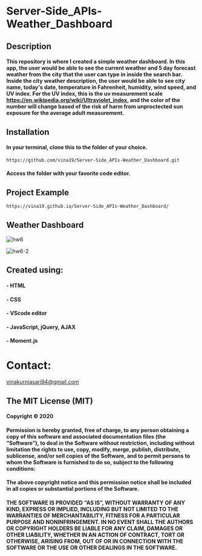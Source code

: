 # Server-Side_APIs-Weather_Dashboard
## Description
#### This repository is where I created a simple weather dashboard. In this app, the user would be able to see the current weather and 5 day forecast weather from the city that the user can type in inside the search bar. Inside the city weather description, the user would be able to see city name, today's date, temperature in Fahrenheit, humidity, wind speed, and UV index. For the UV index, this is the uv measurement scale https://en.wikipedia.org/wiki/Ultraviolet_index, and the color of the number will change based of the risk of harm from unproctected sun exposure for the average adult measurement.

## Installation
#### In your terminal, clone this to the folder of your choice.

    https://github.com/vina19/Server-Side_APIs-Weather_Dashboard.git

#### Access the folder with your favorite code editor.

## Project Example

    https://vina19.github.io/Server-Side_APIs-Weather_Dashboard/

## Weather Dashboard

![hw6](https://user-images.githubusercontent.com/46719712/98486459-fe6fd700-21e2-11eb-88db-077395cdb30b.png)

![hw6-2](https://user-images.githubusercontent.com/46719712/98486461-ffa10400-21e2-11eb-93a8-cb58e5304e3a.png)

## Created using:
#### - HTML
#### - CSS
#### - VScode editor
#### - JavaScript, jQuery, AJAX
#### - Moment.js

# Contact:
vinakurniasari94@gmail.com

## The MIT License (MIT)
#### Copyright © 2020 <Vina Kurniasari>

#### Permission is hereby granted, free of charge, to any person obtaining a copy of this software and associated documentation files (the “Software”), to deal in the Software without restriction, including without limitation the rights to use, copy, modify, merge, publish, distribute, sublicense, and/or sell copies of the Software, and to permit persons to whom the Software is furnished to do so, subject to the following conditions:

#### The above copyright notice and this permission notice shall be included in all copies or substantial portions of the Software.

#### THE SOFTWARE IS PROVIDED “AS IS”, WITHOUT WARRANTY OF ANY KIND, EXPRESS OR IMPLIED, INCLUDING BUT NOT LIMITED TO THE WARRANTIES OF MERCHANTABILITY, FITNESS FOR A PARTICULAR PURPOSE AND NONINFRINGEMENT. IN NO EVENT SHALL THE AUTHORS OR COPYRIGHT HOLDERS BE LIABLE FOR ANY CLAIM, DAMAGES OR OTHER LIABILITY, WHETHER IN AN ACTION OF CONTRACT, TORT OR OTHERWISE, ARISING FROM, OUT OF OR IN CONNECTION WITH THE SOFTWARE OR THE USE OR OTHER DEALINGS IN THE SOFTWARE.

